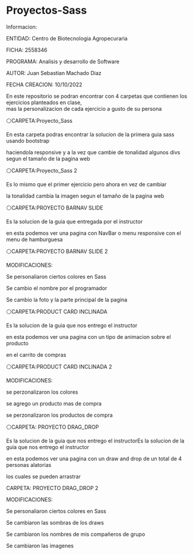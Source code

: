 # Proyectos-Sass

Informacion:

ENTIDAD: Centro de Biotecnologia Agropecuraria

FICHA: 2558346

PROGRAMA: Analisis y desarrollo de Software 

AUTOR: Juan Sebastian Machado Diaz

FECHA CREACION: 10/10/2022


En este repositorio se podran encontrar con  4 carpetas que contienen  los ejercicios planteados en clase,  
mas la personalizacion de cada ejercicio  a gusto de su persona


⚪CARPETA:Proyecto_Sass


En esta carpeta podras encontrar la solucion de la primera guia  sass usando bootstrap
 
haciendola responsive y a la vez que cambie de tonalidad algunos divs segun el tamaño de la pagina web


⚪CARPETA:Proyecto_Sass 2


Es lo mismo que el primer ejercicio pero ahora en vez de cambiar

 la tonalidad cambia la imagen segun el tamaño de la pagina web


⚪CARPETA:PROYECTO BARNAV SLIDE


Es la solucion de la guia que entregada por  el instructor

 en esta podemos ver una pagina con NavBar o menu responsive con el menu de hamburguesa


⚪CARPETA:PROYECTO BARNAV SLIDE 2

MODIFICACIONES:

Se personaliaron ciertos colores en Sass

Se cambio el nombre por el programador

Se cambio la foto y la parte principal de la pagina


⚪CARPETA:PRODUCT CARD INCLINADA 

Es la solucion de la guia que nos entrego el instructor

en esta podemos ver una pagina con un tipo de animacion sobre el producto

en el carrito de compras 


⚪CARPETA:PRODUCT CARD INCLINADA 2

MODIFICACIONES:

se perzonalizaron los colores

se agrego un producto mas de compra

se perzonalizaron los productos de compra


 ⚪CARPETA: PROYECTO DRAG_DROP

Es la solucion de la guia que nos entrego el instructorEs la solucion de la guia que nos entrego el instructor

en esta podemos ver una pagina con un draw and drop de un total de 4 personas alatorias  

los cuales se pueden arrastrar


 CARPETA: PROYECTO DRAG_DROP 2

MODIFICACIONES:

Se personaliaron ciertos colores en Sass

Se cambiaron las sombras de los draws

Se cambiaron los nombres de mis compañeros de grupo

Se cambiaron las imagenes
